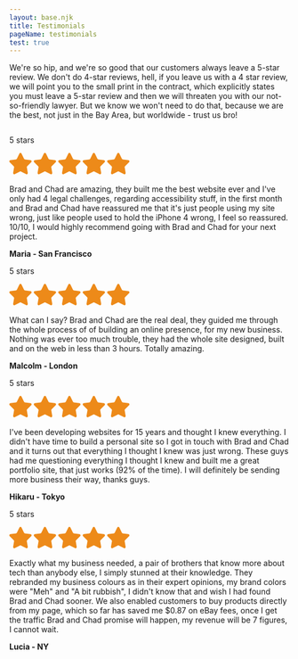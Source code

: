 ```yaml
---
layout: base.njk
title: Testimonials
pageName: testimonials
test: true
---
```

<div style="display: none;">
  <svg id="star" aria-hidden="true" focusable="false" xmlns="http://www.w3.org/2000/svg" xml:space="preserve" width="40" height="40" viewBox="0 0 47.94 47.94"><path fill="#ed8a19" d="m26.285 2.486 5.407 10.956a2.58 2.58 0 0 0 1.944 1.412l12.091 1.757c2.118.308 2.963 2.91 1.431 4.403l-8.749 8.528a2.582 2.582 0 0 0-.742 2.285l2.065 12.042c.362 2.109-1.852 3.717-3.746 2.722l-10.814-5.685a2.585 2.585 0 0 0-2.403 0l-10.814 5.685c-1.894.996-4.108-.613-3.746-2.722l2.065-12.042a2.582 2.582 0 0 0-.742-2.285L.783 21.014c-1.532-1.494-.687-4.096 1.431-4.403l12.091-1.757a2.58 2.58 0 0 0 1.944-1.412l5.407-10.956c.946-1.919 3.682-1.919 4.629 0z"/></svg>    
</div>

<div class="main__container">
  <p>We're so hip, and we're so good that our customers always leave a 5-star review. We don't do 4-star reviews, hell, if you leave us with a 4 star review, we will point you to the small print in the contract, which explicitly states you must leave a 5-star review and then we will threaten you with our not-so-friendly lawyer. But we know we won't need to do that, because we are the best, not just in the Bay Area, but worldwide - trust us bro!</p>
</div>

<div class="secondary__container">
  <div class="reviews">
    <div class="review__wrapper" aria-live="assertive" aria-relevant="all">
      <div class="review__item">
        <div class="review__top">
          <img class="review__img" src="/img/maria.png" alt="">
          <div class="review__stars" role="img" aria-labelledby="starCount">
            <p class="visually-hidden" id="starCount">5 stars</p>
            <svg height="40" width="40"><use href="#star"></use></svg>
            <svg height="40" width="40"><use href="#star"></use></svg>
            <svg height="40" width="40"><use href="#star"></use></svg>
            <svg height="40" width="40"><use href="#star"></use></svg>
            <svg height="40" width="40"><use href="#star"></use></svg>
          </div>
        </div>
        <p>Brad and Chad are amazing, they built me the best website ever and I've only had 4 legal challenges, regarding accessibility stuff, in the first month and Brad and Chad have reassured me that it's just people using my site wrong, just like people used to hold the iPhone 4 wrong, I feel so reassured. 10/10, I would highly recommend going with Brad and Chad for your next project.</p>
        <strong>Maria - San Francisco</strong>
      </div>
      <div class="review__item">
        <div class="review__top">
          <img class="review__img" src="/img/malcolm.png" alt="">
          <div class="review__stars" role="img" aria-labelledby="starCount">
            <p class="visually-hidden" id="starCount">5 stars</p>
            <svg height="40" width="40"><use href="#star"></use></svg>
            <svg height="40" width="40"><use href="#star"></use></svg>
            <svg height="40" width="40"><use href="#star"></use></svg>
            <svg height="40" width="40"><use href="#star"></use></svg>
            <svg height="40" width="40"><use href="#star"></use></svg>
          </div>
        </div>
        <p>What can I say? Brad and Chad are the real deal, they guided me through the whole process of of building an online presence, for my new business. Nothing was ever too much trouble, they had the whole site designed, built and on the web in less than 3 hours. Totally amazing.</p>
        <strong>Malcolm - London</strong>
      </div>
      <div class="review__item">
        <div class="review__top">
          <img class="review__img" src="/img/hikaru.png" alt="">
          <div class="review__stars" role="img" aria-labelledby="starCount">
            <p class="visually-hidden" id="starCount">5 stars</p>
            <svg height="40" width="40"><use href="#star"></use></svg>
            <svg height="40" width="40"><use href="#star"></use></svg>
            <svg height="40" width="40"><use href="#star"></use></svg>
            <svg height="40" width="40"><use href="#star"></use></svg>
            <svg height="40" width="40"><use href="#star"></use></svg>
          </div>
        </div>
        <p>I've been developing websites for 15 years and thought I knew everything. I didn't have time to build a personal site so I got in touch with Brad and Chad and it turns out that everything I thought I knew was just wrong. These guys had me questioning everything I thought I knew and built me a great portfolio site, that just works (92% of the time). I will definitely be sending more business their way, thanks guys.</p>
        <strong>Hikaru - Tokyo</strong>
      </div>
      <div class="review__item">
        <div class="review__top">
          <img class="review__img" src="/img/lucia.png" alt="">
          <div class="review__stars" role="img" aria-labelledby="starCount">
            <p class="visually-hidden" id="starCount">5 stars</p>
            <svg height="40" width="40"><use href="#star"></use></svg>
            <svg height="40" width="40"><use href="#star"></use></svg>
            <svg height="40" width="40"><use href="#star"></use></svg>
            <svg height="40" width="40"><use href="#star"></use></svg>
            <svg height="40" width="40"><use href="#star"></use></svg>
          </div>
        </div>
        <p>Exactly what my business needed, a pair of brothers that know more about tech than anybody else, I simply stunned at their knowledge. They rebranded my business colours as in their expert opinions, my brand colors were "Meh" and "A bit rubbish", I didn't know that and wish I had found Brad and Chad sooner. We also enabled customers to buy products directly from my page, which so far has saved me $0.87 on eBay fees, once I get the traffic Brad and Chad promise will happen, my revenue will be 7 figures, I cannot wait.</p>
        <strong>Lucia - NY</strong>
      </div>
    </div>
  </div>
</div>
<p class="result"></p> 

